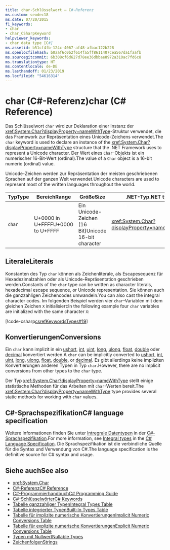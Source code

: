```yaml
---
title: char-Schlüsselwort – C#-Referenz
ms.custom: seodec18
ms.date: 07/20/2015
f1_keywords:
- char
- char_CSharpKeyword
helpviewer_keywords:
- char data type [C#]
ms.assetid: b51cf4fb-124c-4067-af48-afbac122b228
ms.openlocfilehash: b0aaf6c0b2f614fa5ff8611407cea567da1faafb
ms.sourcegitcommit: 6b308cf6d627d78ee36dbbae8972a310ac7fd6c8
ms.translationtype: HT
ms.contentlocale: de-DE
ms.lasthandoff: 01/23/2019
ms.locfileid: "54616314"
---
```

# <a name="char-c-reference"></a><span data-ttu-id="2721f-102">char (C#-Referenz)</span><span class="sxs-lookup"><span data-stu-id="2721f-102">char (C# Reference)</span></span>

<span data-ttu-id="2721f-103">Das Schlüsselwort `char` wird zur Deklaration einer Instanz der <xref:System.Char?displayProperty=nameWithType>-Struktur verwendet, die das Framework zur Repräsentation eines Unicode-Zeichens verwendet.</span><span class="sxs-lookup"><span data-stu-id="2721f-103">The `char` keyword is used to declare an instance of the <xref:System.Char?displayProperty=nameWithType> structure that the .NET Framework uses to represent a Unicode character.</span></span> <span data-ttu-id="2721f-104">Der Wert eines `Char`-Objekts ist ein numerischer 16-Bit-Wert (ordinal).</span><span class="sxs-lookup"><span data-stu-id="2721f-104">The value of a `Char` object is a 16-bit numeric (ordinal) value.</span></span>

 <span data-ttu-id="2721f-105">Unicode-Zeichen werden zur Repräsentation der meisten geschriebenen Sprachen auf der ganzen Welt verwendet.</span><span class="sxs-lookup"><span data-stu-id="2721f-105">Unicode characters are used to represent most of the written languages throughout the world.</span></span>

|<span data-ttu-id="2721f-106">Typ</span><span class="sxs-lookup"><span data-stu-id="2721f-106">Type</span></span>|<span data-ttu-id="2721f-107">Bereich</span><span class="sxs-lookup"><span data-stu-id="2721f-107">Range</span></span>|<span data-ttu-id="2721f-108">Größe</span><span class="sxs-lookup"><span data-stu-id="2721f-108">Size</span></span>|<span data-ttu-id="2721f-109">.NET-Typ</span><span class="sxs-lookup"><span data-stu-id="2721f-109">.NET type</span></span>|
|----------|-----------|----------|-------------------------|
|`char`|<span data-ttu-id="2721f-110">U+0000 in U+FFFF</span><span class="sxs-lookup"><span data-stu-id="2721f-110">U+0000 to U+FFFF</span></span>|<span data-ttu-id="2721f-111">Ein Unicode-Zeichen (16 Bit)</span><span class="sxs-lookup"><span data-stu-id="2721f-111">Unicode 16-bit character</span></span>|<xref:System.Char?displayProperty=nameWithType>|

## <a name="literals"></a><span data-ttu-id="2721f-112">Literale</span><span class="sxs-lookup"><span data-stu-id="2721f-112">Literals</span></span>

<span data-ttu-id="2721f-113">Konstanten des Typ `char` können als Zeichenliterale, als Escapesequenz für Hexadezimalzahlen oder als Unicode-Repräsentation geschrieben werden.</span><span class="sxs-lookup"><span data-stu-id="2721f-113">Constants of the `char` type can be written as character literals, hexadecimal escape sequence, or Unicode representation.</span></span> <span data-ttu-id="2721f-114">Sie können auch die ganzzahligen Zeichencodes umwandeln.</span><span class="sxs-lookup"><span data-stu-id="2721f-114">You can also cast the integral character codes.</span></span> <span data-ttu-id="2721f-115">Im folgenden Beispiel werden vier `char`-Variablen mit dem gleichen Zeichen `X` initialisiert:</span><span class="sxs-lookup"><span data-stu-id="2721f-115">In the following example four `char` variables are initialized with the same character `X`:</span></span>

[!code-csharp[csrefKeywordsTypes#19](~/samples/snippets/csharp/VS_Snippets_VBCSharp/csrefKeywordsTypes/CS/keywordsTypes.cs#19)]

## <a name="conversions"></a><span data-ttu-id="2721f-116">Konvertierungen</span><span class="sxs-lookup"><span data-stu-id="2721f-116">Conversions</span></span>

<span data-ttu-id="2721f-117">Ein `char` kann implizit in ein [ushort](../../../csharp/language-reference/keywords/ushort.md), [int](../../../csharp/language-reference/keywords/int.md), [uint](../../../csharp/language-reference/keywords/uint.md), [long](../../../csharp/language-reference/keywords/long.md), [ulong](../../../csharp/language-reference/keywords/ulong.md), [float](../../../csharp/language-reference/keywords/float.md), [double](../../../csharp/language-reference/keywords/double.md) oder [decimal](../../../csharp/language-reference/keywords/decimal.md) konvertiert werden.</span><span class="sxs-lookup"><span data-stu-id="2721f-117">A `char` can be implicitly converted to [ushort](../../../csharp/language-reference/keywords/ushort.md), [int](../../../csharp/language-reference/keywords/int.md), [uint](../../../csharp/language-reference/keywords/uint.md), [long](../../../csharp/language-reference/keywords/long.md), [ulong](../../../csharp/language-reference/keywords/ulong.md), [float](../../../csharp/language-reference/keywords/float.md), [double](../../../csharp/language-reference/keywords/double.md), or [decimal](../../../csharp/language-reference/keywords/decimal.md).</span></span> <span data-ttu-id="2721f-118">Es gibt allerdings keine impliziten Konvertierungen anderen Typen in Typ `char`.</span><span class="sxs-lookup"><span data-stu-id="2721f-118">However, there are no implicit conversions from other types to the `char` type.</span></span>

<span data-ttu-id="2721f-119">Der Typ <xref:System.Char?displayProperty=nameWithType> stellt einige statistische Methoden für das Arbeiten mit `char`-Werten bereit.</span><span class="sxs-lookup"><span data-stu-id="2721f-119">The <xref:System.Char?displayProperty=nameWithType> type provides several static methods for working with `char` values.</span></span>

## <a name="c-language-specification"></a><span data-ttu-id="2721f-120">C#-Sprachspezifikation</span><span class="sxs-lookup"><span data-stu-id="2721f-120">C# language specification</span></span>  

<span data-ttu-id="2721f-121">Weitere Informationen finden Sie unter [Intregrale Datentypen](~/_csharplang/spec/types.md#integral-types) in der [C#-Sprachspezifikation](../language-specification/index.md).</span><span class="sxs-lookup"><span data-stu-id="2721f-121">For more information, see [Integral types](~/_csharplang/spec/types.md#integral-types) in the [C# Language Specification](../language-specification/index.md).</span></span> <span data-ttu-id="2721f-122">Die Sprachspezifikation ist die verbindliche Quelle für die Syntax und Verwendung von C#.</span><span class="sxs-lookup"><span data-stu-id="2721f-122">The language specification is the definitive source for C# syntax and usage.</span></span>

## <a name="see-also"></a><span data-ttu-id="2721f-123">Siehe auch</span><span class="sxs-lookup"><span data-stu-id="2721f-123">See also</span></span>

- <xref:System.Char>
- [<span data-ttu-id="2721f-124">C#-Referenz</span><span class="sxs-lookup"><span data-stu-id="2721f-124">C# Reference</span></span>](../../../csharp/language-reference/index.md)
- [<span data-ttu-id="2721f-125">C#-Programmierhandbuch</span><span class="sxs-lookup"><span data-stu-id="2721f-125">C# Programming Guide</span></span>](../../../csharp/programming-guide/index.md)
- [<span data-ttu-id="2721f-126">C#-Schlüsselwörter</span><span class="sxs-lookup"><span data-stu-id="2721f-126">C# Keywords</span></span>](../../../csharp/language-reference/keywords/index.md)
- [<span data-ttu-id="2721f-127">Tabelle ganzzahliger Typen</span><span class="sxs-lookup"><span data-stu-id="2721f-127">Integral Types Table</span></span>](../../../csharp/language-reference/keywords/integral-types-table.md)
- [<span data-ttu-id="2721f-128">Tabelle integrierter Typen</span><span class="sxs-lookup"><span data-stu-id="2721f-128">Built-In Types Table</span></span>](../../../csharp/language-reference/keywords/built-in-types-table.md)
- [<span data-ttu-id="2721f-129">Tabelle für implizite numerische Konvertierungen</span><span class="sxs-lookup"><span data-stu-id="2721f-129">Implicit Numeric Conversions Table</span></span>](../../../csharp/language-reference/keywords/implicit-numeric-conversions-table.md)
- [<span data-ttu-id="2721f-130">Tabelle für explizite numerische Konvertierungen</span><span class="sxs-lookup"><span data-stu-id="2721f-130">Explicit Numeric Conversions Table</span></span>](../../../csharp/language-reference/keywords/explicit-numeric-conversions-table.md)
- [<span data-ttu-id="2721f-131">Typen mit Nullwert</span><span class="sxs-lookup"><span data-stu-id="2721f-131">Nullable Types</span></span>](../../../csharp/programming-guide/nullable-types/index.md)
- [<span data-ttu-id="2721f-132">Zeichenfolgen</span><span class="sxs-lookup"><span data-stu-id="2721f-132">Strings</span></span>](../../../csharp/programming-guide/strings/index.md)
